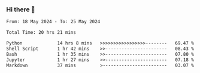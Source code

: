 ### Hi there 👋

<!--
**ututono/ututono** is a ✨ _special_ ✨ repository because its `README.md` (this file) appears on your GitHub profile.

Here are some ideas to get you started:

- 🔭 I’m currently working on ...
- 🌱 I’m currently learning ...
- 👯 I’m looking to collaborate on ...
- 🤔 I’m looking for help with ...
- 💬 Ask me about ...
- 📫 How to reach me: ...
- 😄 Pronouns: ...
- ⚡ Fun fact: ...
-->



<!--START_SECTION:waka-->

```txt
From: 18 May 2024 - To: 25 May 2024

Total Time: 20 hrs 21 mins

Python             14 hrs 8 mins   >>>>>>>>>>>>>>>>>--------   69.47 %
Shell Script       1 hr 42 mins    >>-----------------------   08.43 %
Bash               1 hr 35 mins    >>-----------------------   07.80 %
Jupyter            1 hr 27 mins    >>-----------------------   07.18 %
Markdown           37 mins         >------------------------   03.07 %
```

<!--END_SECTION:waka-->
